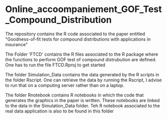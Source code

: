 # Online_accoompaniement_GOF_Test_Compound_Distribution
The repository contains the R code associated to the paper entitled "Goodness-of-fit tests for compound distributions with applications in insurance"

The Folder 'FTCD' contains the R files associated to the R package where the functions to perform GOF test of compound distrubution are defined. One has to run the file FTCD.Rproj to get started

The folder Simulation_Data contains the data generated by the R scripts in the folder Rscript. One can retrieve the data by running the Rscript, I advise to run that on a computing server rather than on a laptop.

The folder Rnotebook contains R notebooks in which the code that generates the graphics in the paper is written. These notebooks are linked to the data in the Simulation_Data folder. Teh R notebook associated to the real data application is also to be found in this folder

